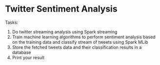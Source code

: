 #  Twitter Sentiment Analysis

Tasks:


1. Do twitter streaming analysis using Spark streaming
2. Train machine learning algorithms to perform sentiment analysis based on the training data and classify stream of tweets using Spark MLib
3. Store the fetched tweets data and their classification results in a database
4. Print your result

